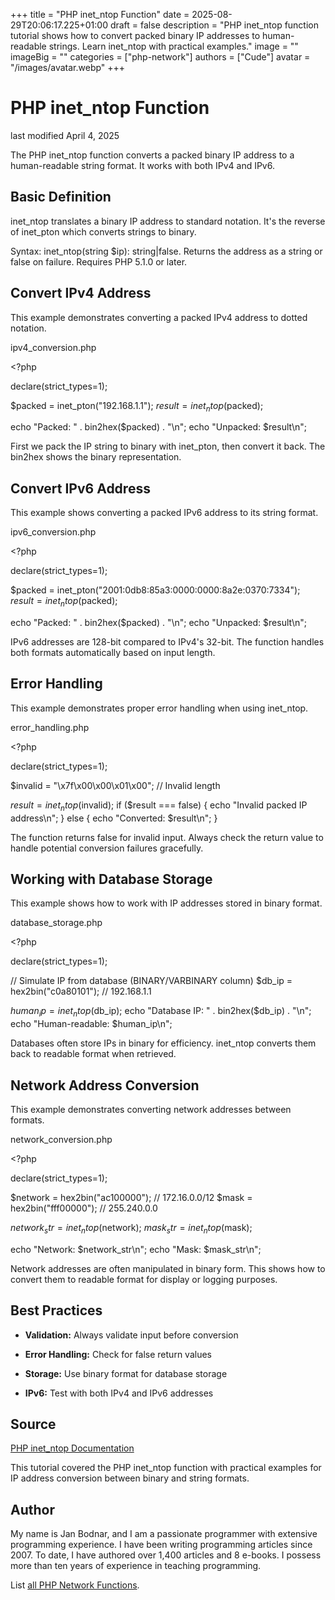 +++
title = "PHP inet_ntop Function"
date = 2025-08-29T20:06:17.225+01:00
draft = false
description = "PHP inet_ntop function tutorial shows how to convert packed binary IP addresses to human-readable strings. Learn inet_ntop with practical examples."
image = ""
imageBig = ""
categories = ["php-network"]
authors = ["Cude"]
avatar = "/images/avatar.webp"
+++

# PHP inet_ntop Function

last modified April 4, 2025

The PHP inet_ntop function converts a packed binary IP address
to a human-readable string format. It works with both IPv4 and IPv6.

## Basic Definition

inet_ntop translates a binary IP address to standard notation.
It's the reverse of inet_pton which converts strings to binary.

Syntax: inet_ntop(string $ip): string|false. Returns the address
as a string or false on failure. Requires PHP 5.1.0 or later.

## Convert IPv4 Address

This example demonstrates converting a packed IPv4 address to dotted notation.

ipv4_conversion.php
  

&lt;?php

declare(strict_types=1);

$packed = inet_pton("192.168.1.1");
$result = inet_ntop($packed);

echo "Packed: " . bin2hex($packed) . "\n";
echo "Unpacked: $result\n";

First we pack the IP string to binary with inet_pton, then
convert it back. The bin2hex shows the binary representation.

## Convert IPv6 Address

This example shows converting a packed IPv6 address to its string format.

ipv6_conversion.php
  

&lt;?php

declare(strict_types=1);

$packed = inet_pton("2001:0db8:85a3:0000:0000:8a2e:0370:7334");
$result = inet_ntop($packed);

echo "Packed: " . bin2hex($packed) . "\n";
echo "Unpacked: $result\n";

IPv6 addresses are 128-bit compared to IPv4's 32-bit. The function handles
both formats automatically based on input length.

## Error Handling

This example demonstrates proper error handling when using inet_ntop.

error_handling.php
  

&lt;?php

declare(strict_types=1);

$invalid = "\x7f\x00\x00\x01\x00"; // Invalid length

$result = inet_ntop($invalid);
if ($result === false) {
    echo "Invalid packed IP address\n";
} else {
    echo "Converted: $result\n";
}

The function returns false for invalid input. Always check the return value
to handle potential conversion failures gracefully.

## Working with Database Storage

This example shows how to work with IP addresses stored in binary format.

database_storage.php
  

&lt;?php

declare(strict_types=1);

// Simulate IP from database (BINARY/VARBINARY column)
$db_ip = hex2bin("c0a80101"); // 192.168.1.1

$human_ip = inet_ntop($db_ip);
echo "Database IP: " . bin2hex($db_ip) . "\n";
echo "Human-readable: $human_ip\n";

Databases often store IPs in binary for efficiency. inet_ntop
converts them back to readable format when retrieved.

## Network Address Conversion

This example demonstrates converting network addresses between formats.

network_conversion.php
  

&lt;?php

declare(strict_types=1);

$network = hex2bin("ac100000"); // 172.16.0.0/12
$mask = hex2bin("fff00000");   // 255.240.0.0

$network_str = inet_ntop($network);
$mask_str = inet_ntop($mask);

echo "Network: $network_str\n";
echo "Mask: $mask_str\n";

Network addresses are often manipulated in binary form. This shows how to
convert them to readable format for display or logging purposes.

## Best Practices

- **Validation:** Always validate input before conversion

- **Error Handling:** Check for false return values

- **Storage:** Use binary format for database storage

- **IPv6:** Test with both IPv4 and IPv6 addresses

## Source

[PHP inet_ntop Documentation](https://www.php.net/manual/en/function.inet-ntop.php)

This tutorial covered the PHP inet_ntop function with practical
examples for IP address conversion between binary and string formats.

## Author

My name is Jan Bodnar, and I am a passionate programmer with extensive
programming experience. I have been writing programming articles since 2007.
To date, I have authored over 1,400 articles and 8 e-books. I possess more
than ten years of experience in teaching programming.

List [all PHP Network Functions](/php/#php-network).